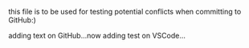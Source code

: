 this file is to be used for testing potential conflicts when committing to GitHub:)

adding text on GitHub...now adding test on VSCode...
